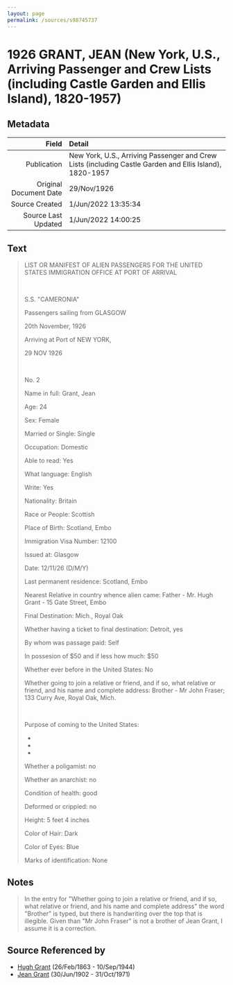 ```yaml
---
layout: page
permalink: /sources/s98745737
---
```


# 1926 GRANT, JEAN (New York, U.S., Arriving Passenger and Crew Lists (including Castle Garden and Ellis Island), 1820-1957)

## Metadata
Field | Detail
---:|:---
Publication | New York, U.S., Arriving Passenger and Crew Lists (including Castle Garden and Ellis Island), 1820-1957
Original Document Date | 29/Nov/1926
Source Created | 1/Jun/2022 13:35:34
Source Last Updated | 1/Jun/2022 14:00:25

## Text

> LIST OR MANIFEST OF ALIEN PASSENGERS FOR THE UNITED STATES IMMIGRATION OFFICE AT PORT OF ARRIVAL
>
> <br/>
>
> S.S. "CAMERONIA"
>
> Passengers sailing from GLASGOW
>
> 20th November, 1926
>
> Arriving at Port of NEW YORK,
>
> 29 NOV 1926
>
> <br/>
>
> No. 2
>
> Name in full: Grant, Jean
>
> Age: 24
>
> Sex: Female
>
> Married or Single: Single
>
> Occupation: Domestic
>
> Able to read: Yes
>
> What language: English
>
> Write: Yes
>
> Nationality: Britain
>
> Race or People: Scottish
>
> Place of Birth: Scotland, Embo
>
> Immigration Visa Number: 12100
>
> Issued at: Glasgow
>
> Date: 12/11/26 (D/M/Y)
>
> Last permanent residence: Scotland, Embo
>
> Nearest Relative in country whence alien came: Father - Mr. Hugh Grant - 15 Gate Street, Embo
>
> Final Destination: Mich., Royal Oak
>
> Whether having a ticket to final destination: Detroit, yes
>
> By whom was passage paid: Self
>
> In possesion of $50 and if less how much: $50
>
> Whether ever before in the United States: No
>
> Whether going to join a relative or friend, and if so, what relative or friend, and his name and complete address: Brother - Mr John Fraser; 133 Curry Ave, Royal Oak, Mich.
>
> <br/>
>
> Purpose of coming to the United States:
>
> * [Question illegible]: No
>
> * [Question illegible]: Perm
>
> * [Question illegible]: Yes
>
> [Question illegible]: no
>
> Whether a poligamist: no
>
> Whether an anarchist: no
>
> [Question illegible]: no
>
> [Question illegible]: no
>
> [Question illegible]: no
>
> Condition of health: good
>
> Deformed or crippled: no
>
> Height: 5 feet 4 inches
>
> Color of Hair: Dark
>
> Color of Eyes: Blue
>
> Marks of identification: None
>

## Notes

> In the entry for "Whether going to join a relative or friend, and if so, what relative or friend, and his name and complete address" the word "Brother" is typed, but there is handwriting over the top that is illegible. Given than "Mr John Fraser" is not a brother of Jean Grant, I assume it is a correction.
>


## Source Referenced by

* [Hugh Grant](../people/@31066628@-hugh-grant-b1863-2-26-d1944-9-10.md) (26/Feb/1863 - 10/Sep/1944)
* [Jean Grant](../people/@81075921@-jean-grant-b1902-6-30-d1971-10-31.md) (30/Jun/1902 - 31/Oct/1971)

